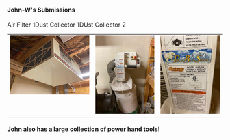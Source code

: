 #### John-W's Submissions

<table>
  <tr>
    <tr>Air Filter 1</td>
    <tr>Dust Collector 1</td>
    <tr>DUst Collector 2</td>
  </tr>
  <tr>
      <td valign="top">
      <a href="./Air Filter 1.jpg">
      <img src="./Thumbnails/Air Filter 1-T.jpg">
      </a>
      </td>
      <td valign="top">
      <a href="./Dust collector 1.jog">
      <img src="./Thumbnails/Dust collector 1-T.jpg">
      </a>
      </td>
      <td valign="top">
      <a href="./Dust collector 2.jog">
      <img src="./Thumbnails/Dust dollector 2-T.jpg">
      </a>
      </td>
  </tr>
 </table>
 
 #### John also has a large collection of power hand tools! 
